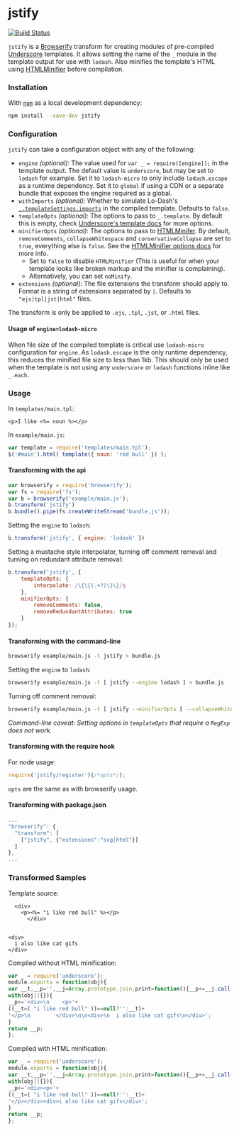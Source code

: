 jstify
======

[![Build Status](https://travis-ci.org/zertosh/jstify.svg?branch=master)](https://travis-ci.org/zertosh/jstify)

`jstify` is a [Browserify](https://github.com/substack/node-browserify) transform for creating modules of pre-compiled [Underscore](https://github.com/jashkenas/underscore) templates. It allows setting the name of the `_` module in the template output for use with `lodash`. Also minifies the template's HTML using [HTMLMinifier](https://github.com/kangax/html-minifier) before compilation.

### Installation ###
With [`npm`](http://npmjs.org/) as a local development dependency:

```bash
npm install --save-dev jstify
```


### Configuration ###

`jstify` can take a configuration object with any of the following:

* `engine` _(optional)_: The value used for `var _ = require([engine]);` in the template output. The default value is `underscore`, but may be set to `lodash` for example. Set it to `lodash-micro` to only include `lodash.escape` as a runtime dependency. Set it to `global` if using a CDN or a separate bundle that exposes the engine required as a global.
* `withImports` _(optional)_: Whether to simulate Lo-Dash's [`_.templateSettings.imports`](http://lodash.com/docs#templateSettings_imports) in the compiled template. Defaults to `false`.
* `templateOpts` _(optional)_: The options to pass to `_.template`. By default this is empty, check [Underscore's template docs](http://underscorejs.org/#template) for more options.
* `minifierOpts` _(optional)_: The options to pass to [HTMLMinifer](https://github.com/kangax/html-minifier). By default, `removeComments`, `collapseWhitespace` and `conservativeCollapse` are set to `true`, everything else is `false`. See the [HTMLMinifier options docs](http://perfectionkills.com/experimenting-with-html-minifier/#options) for more info.
  * Set to `false` to disable `HTMLMinifier` (This is useful for when your template looks like broken markup and the minifier is complaining).
  * Alternatively, you can set `noMinify`.
 * `extensions` _(optional)_: The file extensions the transform should apply to. Format is a string of extensions separated by `|`. Defaults to `"ejs|tpl|jst|html"` files.

The transform is only be applied to `.ejs`, `.tpl`, `.jst`, or `.html` files.

#### Usage of `engine=lodash-micro` ####

When file size of the compiled template is critical use `lodash-micro` configuration for `engine`. As `lodash.escape` is the only runtime dependency, this reduces the minified file size to less than 1kb. This should only be used when the template is not using any `underscore` or `lodash` functions inline like `_.each`.


### Usage ###

In `templates/main.tpl`:
```html+erb
<p>I like <%= noun %></p>
```

In `example/main.js`:
```js
var template = require('templates/main.tpl');
$('#main').html( template({ noun: 'red bull' }) );
```

#### Transforming with the api ####

```js
var browserify = require('browserify');
var fs = require('fs');
var b = browserify('example/main.js');
b.transform('jstify')
b.bundle().pipe(fs.createWriteStream('bundle.js'));
```

Setting the `engine` to `lodash`:
```js
b.transform('jstify', { engine: 'lodash' })
```

Setting a mustache style interpolator, turning off comment removal and turning on redundant attribute removal:
```js
b.transform('jstify', {
    templateOpts: {
        interpolate: /\{\{(.+?)\}\}/g
    },
    minifierOpts: {
        removeComments: false,
        removeRedundantAttributes: true
    }
});
```

#### Transforming with the command-line ####

```bash
browserify example/main.js -t jstify > bundle.js
```

Setting the `engine` to `lodash`:
```bash
browserify example/main.js -t [ jstify --engine lodash ] > bundle.js
```

Turning off comment removal:
```bash
browserify example/main.js -t [ jstify --minifierOpts [ --collapseWhitespace 0 ] ] > bundle.js
```

_Command-line caveat: Setting options in `templateOpts` that require a `RegExp` does not work._

#### Transforming with the require hook ####

For node usage:

```js
require('jstify/register')(/*opts*/);
```

`opts` are the same as with browserify usage.

#### Transforming with package.json ####

```js
...
"browserify": {
  "transform": [
    ["jstify", {"extensions":"svg|html"}]
  ]
},
...
```

### Transformed Samples ###

Template source:
```html+erb
  <div>
    <p><%= "i like red bull" %></p>
      </div>


<div>
  i also like cat gifs
</div>
```

Compiled without HTML minification:
```js
var _ = require('underscore');
module.exports = function(obj){
var __t,__p='',__j=Array.prototype.join,print=function(){__p+=__j.call(arguments,'');};
with(obj||{}){
__p+='<div>\n    <p>'+
((__t=( "i like red bull" ))==null?'':__t)+
'</p>\n        </div>\n\n<div>\n  i also like cat gifs\n</div>';
}
return __p;
};
```

Compiled with HTML minification:
```js
var _ = require('underscore');
module.exports = function(obj){
var __t,__p='',__j=Array.prototype.join,print=function(){__p+=__j.call(arguments,'');};
with(obj||{}){
__p+='<div><p>'+
((__t=( "i like red bull" ))==null?'':__t)+
'</p></div><div>i also like cat gifs</div>';
}
return __p;
};
```
